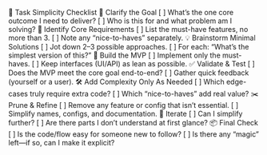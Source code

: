 📝 Task Simplicity Checklist
🧐 Clarify the Goal
 [ ] What’s the one core outcome I need to deliver?
 [ ] Who is this for and what problem am I solving?
🎯 Identify Core Requirements
 [ ] List the must-have features, no more than 3.
 [ ] Note any “nice-to-haves” separately.
💡 Brainstorm Minimal Solutions
 [ ] Jot down 2–3 possible approaches.
 [ ] For each: “What’s the simplest version of this?”
🚀 Build the MVP
 [ ] Implement only the must-haves.
 [ ] Keep interfaces (UI/API) as lean as possible.
✅ Validate & Test
 [ ] Does the MVP meet the core goal end-to-end?
 [ ] Gather quick feedback (yourself or a user).
🛠️ Add Complexity Only As Needed
 [ ] Which edge-cases truly require extra code?
 [ ] Which “nice-to-haves” add real value?
✂️ Prune & Refine
 [ ] Remove any feature or config that isn’t essential.
 [ ] Simplify names, configs, and documentation.
🔁 Iterate
 [ ] Can I simplify further?
 [ ] Are there parts I don’t understand at first glance?
📦 Final Check
 [ ] Is the code/flow easy for someone new to follow?
 [ ] Is there any “magic” left—if so, can I make it explicit?
